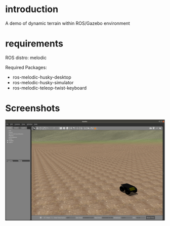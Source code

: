 
# introduction
A demo of dynamic terrain within ROS/Gazebo environment

# requirements

ROS distro: melodic  

Required Packages:
  - ros-melodic-husky-desktop
  - ros-melodic-husky-simulator
  - ros-melodic-teleop-twist-keyboard

# Screenshots
![](./misc/husky.png)